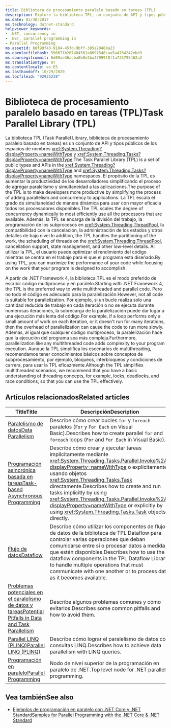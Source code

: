 ```yaml
---
title: Biblioteca de procesamiento paralelo basado en tareas (TPL)
description: Explore la biblioteca TPL, un conjunto de API y tipos públicos para simplificar el proceso de agregar paralelismo y simultaneidad a las aplicaciones en .NET.
ms.date: 03/30/2017
ms.technology: dotnet-standard
helpviewer_keywords:
- .NET, concurrency in
- .NET, parallel programming in
- Parallel Programming
ms.assetid: b8f99f43-9104-45fd-9bff-385a20488a23
ms.openlocfilehash: 596671b267484561a8697546caa5a4764242ebd3
ms.sourcegitcommit: 6d09ae36acba0b0e2ba47999f8f1a725795462a2
ms.translationtype: HT
ms.contentlocale: es-ES
ms.lasthandoff: 10/29/2020
ms.locfileid: "92925238"
---
```

# <a name="task-parallel-library-tpl"></a><span data-ttu-id="1262a-103">Biblioteca de procesamiento paralelo basado en tareas (TPL)</span><span class="sxs-lookup"><span data-stu-id="1262a-103">Task Parallel Library (TPL)</span></span>

<span data-ttu-id="1262a-104">La biblioteca TPL (Task Parallel Library, biblioteca de procesamiento paralelo basado en tareas) es un conjunto de API y tipos públicos de los espacios de nombres <xref:System.Threading?displayProperty=nameWithType> y <xref:System.Threading.Tasks?displayProperty=nameWithType>.</span><span class="sxs-lookup"><span data-stu-id="1262a-104">The Task Parallel Library (TPL) is a set of public types and APIs in the <xref:System.Threading?displayProperty=nameWithType> and <xref:System.Threading.Tasks?displayProperty=nameWithType> namespaces.</span></span> <span data-ttu-id="1262a-105">El propósito de la TPL es aumentar la productividad de los desarrolladores simplificando el proceso de agregar paralelismo y simultaneidad a las aplicaciones.</span><span class="sxs-lookup"><span data-stu-id="1262a-105">The purpose of the TPL is to make developers more productive by simplifying the process of adding parallelism and concurrency to applications.</span></span> <span data-ttu-id="1262a-106">La TPL escala el grado de simultaneidad de manera dinámica para usar con mayor eficacia todos los procesadores disponibles.</span><span class="sxs-lookup"><span data-stu-id="1262a-106">The TPL scales the degree of concurrency dynamically to most efficiently use all the processors that are available.</span></span> <span data-ttu-id="1262a-107">Además, la TPL se encarga de la división del trabajo, la programación de los subprocesos en <xref:System.Threading.ThreadPool>, la compatibilidad con la cancelación, la administración de los estados y otros detalles de bajo nivel.</span><span class="sxs-lookup"><span data-stu-id="1262a-107">In addition, the TPL handles the partitioning of the work, the scheduling of threads on the <xref:System.Threading.ThreadPool>, cancellation support, state management, and other low-level details.</span></span> <span data-ttu-id="1262a-108">Al utilizar la TPL, el usuario puede optimizar el rendimiento del código mientras se centra en el trabajo para el que el programa está diseñado.</span><span class="sxs-lookup"><span data-stu-id="1262a-108">By using TPL, you can maximize the performance of your code while focusing on the work that your program is designed to accomplish.</span></span>  
  
 <span data-ttu-id="1262a-109">A partir de .NET Framework 4, la biblioteca TPL es el modo preferido de escribir código multiproceso y en paralelo.</span><span class="sxs-lookup"><span data-stu-id="1262a-109">Starting with .NET Framework 4, the TPL is the preferred way to write multithreaded and parallel code.</span></span> <span data-ttu-id="1262a-110">Pero no todo el código es adecuado para la paralelización.</span><span class="sxs-lookup"><span data-stu-id="1262a-110">However, not all code is suitable for parallelization.</span></span> <span data-ttu-id="1262a-111">Por ejemplo, si un bucle realiza solo una cantidad reducida de trabajo en cada iteración o no se ejecuta durante numerosas iteraciones, la sobrecarga de la paralelización puede dar lugar a una ejecución más lenta del código.</span><span class="sxs-lookup"><span data-stu-id="1262a-111">For example, if a loop performs only a small amount of work on each iteration, or it doesn't run for many iterations, then the overhead of parallelization can cause the code to run more slowly.</span></span> <span data-ttu-id="1262a-112">Además, al igual que cualquier código multiproceso, la paralelización hace que la ejecución del programa sea más compleja.</span><span class="sxs-lookup"><span data-stu-id="1262a-112">Furthermore, parallelization like any multithreaded code adds complexity to your program execution.</span></span> <span data-ttu-id="1262a-113">Aunque la TPL simplifica los escenarios de multithreading, recomendamos tener conocimientos básicos sobre conceptos de subprocesamiento, por ejemplo, bloqueos, interbloqueos y condiciones de carrera, para usar la TPL eficazmente.</span><span class="sxs-lookup"><span data-stu-id="1262a-113">Although the TPL simplifies multithreaded scenarios, we recommend that you have a basic understanding of threading concepts, for example, locks, deadlocks, and race conditions, so that you can use the TPL effectively.</span></span>  
  
## <a name="related-articles"></a><span data-ttu-id="1262a-114">Artículos relacionados</span><span class="sxs-lookup"><span data-stu-id="1262a-114">Related articles</span></span>  
  
|<span data-ttu-id="1262a-115">Title</span><span class="sxs-lookup"><span data-stu-id="1262a-115">Title</span></span>|<span data-ttu-id="1262a-116">Descripción</span><span class="sxs-lookup"><span data-stu-id="1262a-116">Description</span></span>|  
|-|-|  
|[<span data-ttu-id="1262a-117">Paralelismo de datos</span><span class="sxs-lookup"><span data-stu-id="1262a-117">Data Parallelism</span></span>](data-parallelism-task-parallel-library.md)|<span data-ttu-id="1262a-118">Describe cómo crear bucles `for` y `foreach` paralelos (`For` y `For Each` en Visual Basic).</span><span class="sxs-lookup"><span data-stu-id="1262a-118">Describes how to create parallel `for` and `foreach` loops (`For` and `For Each` in Visual Basic).</span></span>|  
|[<span data-ttu-id="1262a-119">Programación asincrónica basada en tareas</span><span class="sxs-lookup"><span data-stu-id="1262a-119">Task-based Asynchronous Programming</span></span>](task-based-asynchronous-programming.md)|<span data-ttu-id="1262a-120">Describe cómo crear y ejecutar tareas implícitamente mediante <xref:System.Threading.Tasks.Parallel.Invoke%2A?displayProperty=nameWithType> o explícitamente usando objetos <xref:System.Threading.Tasks.Task> directamente.</span><span class="sxs-lookup"><span data-stu-id="1262a-120">Describes how to create and run tasks implicitly by using <xref:System.Threading.Tasks.Parallel.Invoke%2A?displayProperty=nameWithType> or explicitly by using <xref:System.Threading.Tasks.Task> objects directly.</span></span>|  
|[<span data-ttu-id="1262a-121">Flujo de datos</span><span class="sxs-lookup"><span data-stu-id="1262a-121">Dataflow</span></span>](dataflow-task-parallel-library.md)|<span data-ttu-id="1262a-122">Describe cómo utilizar los componentes de flujo de datos de la biblioteca de TPL Dataflow para controlar varias operaciones que deban comunicarse entre sí o procesar datos a medida que estén disponibles.</span><span class="sxs-lookup"><span data-stu-id="1262a-122">Describes how to use the dataflow components in the TPL Dataflow Library to handle multiple operations that must communicate with one another or to process data as it becomes available.</span></span>|
|[<span data-ttu-id="1262a-123">Problemas potenciales en el paralelismo de datos y tareas</span><span class="sxs-lookup"><span data-stu-id="1262a-123">Potential Pitfalls in Data and Task Parallelism</span></span>](potential-pitfalls-in-data-and-task-parallelism.md)|<span data-ttu-id="1262a-124">Describe algunos problemas comunes y cómo evitarlos.</span><span class="sxs-lookup"><span data-stu-id="1262a-124">Describes some common pitfalls and how to avoid them.</span></span>|  
|[<span data-ttu-id="1262a-125">Parallel LINQ (PLINQ)</span><span class="sxs-lookup"><span data-stu-id="1262a-125">Parallel LINQ (PLINQ)</span></span>](introduction-to-plinq.md)|<span data-ttu-id="1262a-126">Describe cómo lograr el paralelismo de datos con consultas LINQ.</span><span class="sxs-lookup"><span data-stu-id="1262a-126">Describes how to achieve data parallelism with LINQ queries.</span></span>|  
|[<span data-ttu-id="1262a-127">Programación en paralelo</span><span class="sxs-lookup"><span data-stu-id="1262a-127">Parallel Programming</span></span>](index.md)|<span data-ttu-id="1262a-128">Nodo de nivel superior de la programación en paralelo de .NET.</span><span class="sxs-lookup"><span data-stu-id="1262a-128">Top level node for .NET parallel programming.</span></span>|  
  
## <a name="see-also"></a><span data-ttu-id="1262a-129">Vea también</span><span class="sxs-lookup"><span data-stu-id="1262a-129">See also</span></span>

- [<span data-ttu-id="1262a-130">Ejemplos de programación en paralelo con .NET Core y .NET Standard</span><span class="sxs-lookup"><span data-stu-id="1262a-130">Samples for Parallel Programming with the .NET Core & .NET Standard</span></span>](/samples/browse/?products=dotnet-core%2Cdotnet-standard&term=parallel)
